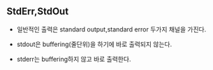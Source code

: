 ## StdErr,StdOut

* 일반적인 출력은 standard output,standard error 두가지 채널을 가진다.

* stdout은 buffering(줄단위)을 하기에 바로 출력되지 않는다.

* stderr는 buffering하지 않고 바로 출력한다.

  